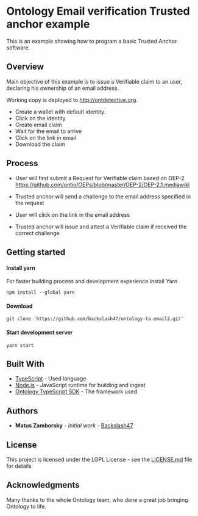 # Ontology Email verification Trusted anchor example

This is an example showing how to program a basic Trusted Anchor software. 

## Overview

Main objective of this example is to issue a Verifiable claim to an user, declaring his ownership of an email address.

Working copy is deployed to http://ontdetective.org.

* Create a wallet with default identity.
* Click on the identity
* Create email claim
* Wait for the email to arrive
* Click on the link in email
* Download the claim

## Process

* User will first submit a Request for Verifiable claim based on OEP-2 https://github.com/ontio/OEPs/blob/master/OEP-2/OEP-2.1.mediawiki

* Trusted anchor will send a challenge to the email address specified in the request

* User will click on the link in the email address

* Trusted anchor will issue and attest a Verifiable claim if received the correct challenge

## Getting started

#### Install yarn
For faster building process and development experience install Yarn

```
npm install --global yarn
```

#### Download
```
git clone 'https://github.com/backslash47/ontology-ta-email2.git'
```

#### Start development server
````
yarn start
````

## Built With

* [TypeScript](https://www.typescriptlang.org/) - Used language
* [Node.js](https://nodejs.org) - JavaScript runtime for building and ingest
* [Ontology TypeScript SDK](https://github.com/ontio/ontology-ts-sdk) - The framework used

## Authors

* **Matus Zamborsky** - *Initial work* - [Backslash47](https://github.com/backslash47)

## License

This project is licensed under the LGPL License - see the [LICENSE.md](LICENSE.md) file for details

## Acknowledgments

Many thanks to the whole Ontology team, who done a great job bringing Ontology to life.
